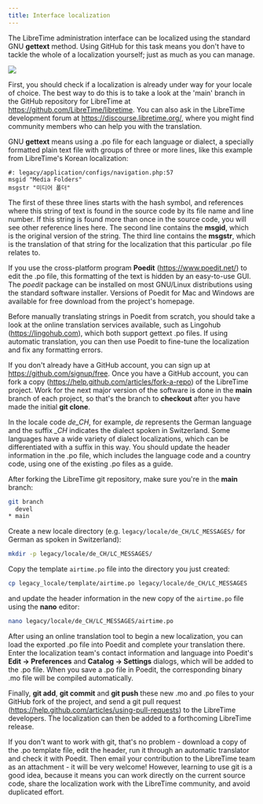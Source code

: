 ```yaml
---
title: Interface localization
---
```


The LibreTime administration interface can be localized using the standard GNU **gettext** method. Using GitHub for this task means you don't have to tackle the whole of a localization yourself; just as much as you can manage.

![](/img/Screenshot464-Korean_stream_setting.png)

First, you should check if a localization is already under way for your locale of choice. The best way to do this is to take a look at the 'main' branch in the GitHub repository for LibreTime at https://github.com/LibreTime/libretime. You can also ask in the LibreTime development forum at https://discourse.libretime.org/, where you might find community members who can help you with the translation.

GNU **gettext** means using a .po file for each language or dialect, a specially formatted plain text file with groups of three or more lines, like this example from LibreTime's Korean localization:

```
#: legacy/application/configs/navigation.php:57
msgid "Media Folders"
msgstr "미디어 폴더"
```

The first of these three lines starts with the hash symbol, and references where this string of text is found in the source code by its file name and line number. If this string is found more than once in the source code, you will see other reference lines here. The second line contains the **msgid**, which is the original version of the string. The third line contains the **msgstr**, which is the translation of that string for the localization that this particular .po file relates to.

If you use the cross-platform program **Poedit** (https://www.poedit.net/) to edit the .po file, this formatting of the text is hidden by an easy-to-use GUI. The _poedit_ package can be installed on most GNU/Linux distributions using the standard software installer. Versions of Poedit for Mac and Windows are available for free download from the project's homepage.

Before manually translating strings in Poedit from scratch, you should take a look at the online translation services available, such as Lingohub (https://lingohub.com), which both support gettext .po files. If using automatic translation, you can then use Poedit to fine-tune the localization and fix any formatting errors.

If you don't already have a GitHub account, you can sign up at https://github.com/signup/free. Once you have a GitHub account, you can fork a copy (https://help.github.com/articles/fork-a-repo) of the LibreTime project. Work for the next major version of the software is done in the **main** branch of each project, so that's the branch to **checkout** after you have made the initial **git clone**.

In the locale code _de_CH_, for example, _de_ represents the German language and the suffix _\_CH_ indicates the dialect spoken in Switzerland. Some languages have a wide variety of dialect localizations, which can be differentiated with a suffix in this way. You should update the header information in the .po file, which includes the language code and a country code, using one of the existing .po files as a guide.

After forking the LibreTime git repository, make sure you're in the **main** branch:

```bash
git branch
  devel
* main
```

Create a new locale directory (e.g. `legacy/locale/de_CH/LC_MESSAGES/` for German as spoken in Switzerland):

```bash
mkdir -p legacy/locale/de_CH/LC_MESSAGES/
```

Copy the template `airtime.po` file into the directory you just created:

```bash
cp legacy_locale/template/airtime.po legacy/locale/de_CH/LC_MESSAGES
```

and update the header information in the new copy of the `airtime.po` file using the **nano** editor:

```bash
nano legacy/locale/de_CH/LC_MESSAGES/airtime.po
```

After using an online translation tool to begin a new localization, you can load the exported .po file into Poedit and complete your translation there. Enter the localization team's contact information and language into Poedit's **Edit -&gt; Preferences** and **Catalog -&gt; Settings** dialogs, which will be added to the .po file. When you save a .po file in Poedit, the corresponding binary .mo file will be compiled automatically.

Finally, **git add**, **git commit** and **git push** these new .mo and .po files to your GitHub fork of the project, and send a git pull request (https://help.github.com/articles/using-pull-requests) to the LibreTime developers. The localization can then be added to a forthcoming LibreTime release.

If you don't want to work with git, that's no problem - download a copy of the .po template file, edit the header, run it through an automatic translator and check it with Poedit. Then email your contribution to the LibreTime team as an attachment - it will be very welcome! However, learning to use git is a good idea, because it means you can work directly on the current source code, share the localization work with the LibreTime community, and avoid duplicated effort.
